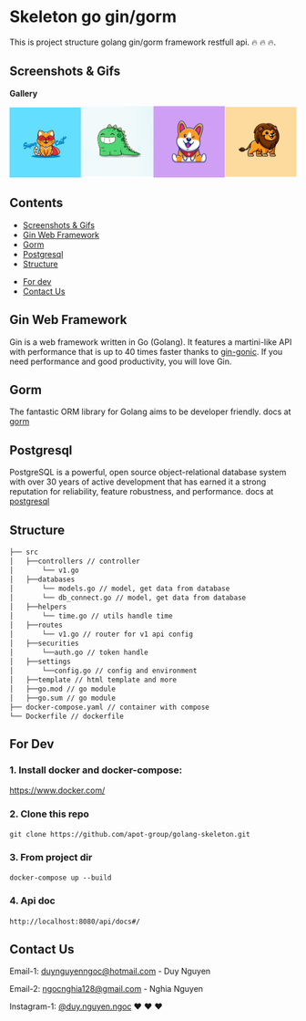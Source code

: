 # Skeleton go gin/gorm
This is project structure golang gin/gorm framework restfull api. :fire: :fire: :fire:.

## Screenshots & Gifs

**Gallery**

<kbd>
  <a href="https://github.com/dnguyenngoc/film">
    <img title="Gallery" src="https://github.com/dnguyenngoc/film/blob/main/statics/ga.png?raw=true">
  </a>
</kbd>
<br/> 

## Contents
- [Screenshots & Gifs](#screenshots--gifs)
- [Gin Web Framework](#gin-web-framework)
- [Gorm](#gorm)
- [Postgresql](#postgresql)
- [Structure](#structure)
<!-- - [Api](#api) -->
- [For dev](#for-dev)
- [Contact Us](#contact-us)




## Gin Web Framework
Gin is a web framework written in Go (Golang). It features a martini-like API with performance that is up to 40 times faster thanks to [gin-gonic](https://github.com/gin-gonic/gin). If you need performance and good productivity, you will love Gin.

## Gorm
The fantastic ORM library for Golang aims to be developer friendly. docs at [gorm](https://gorm.io/docs/index.html)

## Postgresql
PostgreSQL is a powerful, open source object-relational database system with over 30 years of active development that has earned it a strong reputation for reliability, feature robustness, and performance. docs at [postgresql](https://www.postgresql.org/docs/current/)

## Structure
```
├── src
│   ├──controllers // controller
│       └── v1.go
│   ├──databases
│       └── models.go // model, get data from database 
│       └── db_connect.go // model, get data from database 
│   ├──helpers
│       └── time.go // utils handle time 
│   ├──routes
│       └── v1.go // router for v1 api config
│   ├──securities
│       └──auth.go // token handle
│   ├──settings
│       └──config.go // config and environment 
│   ├──template // html template and more
│   ├──go.mod // go module
│   ├──go.sum // go module
├── docker-compose.yaml // container with compose
└── Dockerfile // dockerfile
```

<!-- ## Api
here -->

## For Dev

### 1. Install docker and docker-compose:

https://www.docker.com/

### 2. Clone this repo
`git clone https://github.com/apot-group/golang-skeleton.git` 

### 3. From project dir

`docker-compose up --build`

### 4. Api doc

`http://localhost:8080/api/docs#/`


## Contact Us

Email-1: duynguyenngoc@hotmail.com - Duy Nguyen

Email-2: ngocnghia128@gmail.com - Nghia Nguyen

Instagram-1: [@duy.nguyen.ngoc](https://www.instagram.com/duy.nguyen.ngoc/) :heart: :heart: :heart: 
